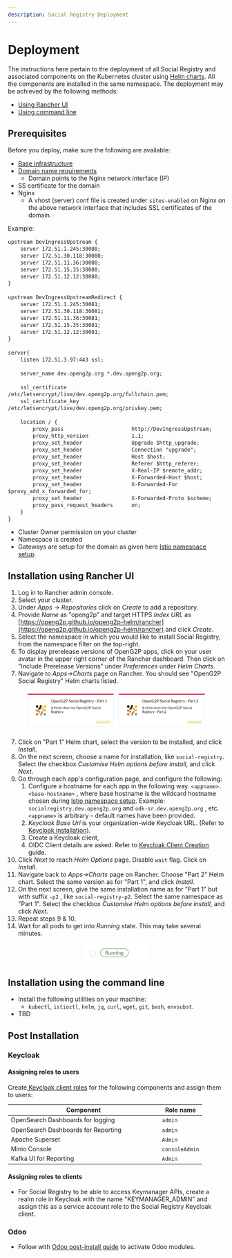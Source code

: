 ```yaml
---
description: Social Registry Deployment
---
```


# Deployment

The instructions here pertain to the deployment of all Social Registry and associated components on the Kubernetes cluster using [Helm charts](helm-charts.md).   All the components are installed in the same namespace. The deployment may be achieved by the following methods:

* [Using Rancher UI](./#installation-using-rancher-ui)&#x20;
* [Using command line](./#installation-using-the-command-line)

## Prerequisites

Before you deploy, make sure the following are available:

* [Base infrastructure](../../deployment/base-infrastructure/)&#x20;
* [Domain name requirements](../../deployment/hardware-requirements.md#dns)
  * Domain points to the Nginx network interface (IP)
* SS certificate for the domain
* Nginx&#x20;
  * A vhost (server) conf file is created under `sites-enabled` on Nginx on the above network interface that includes SSL certificates of the domain. &#x20;

Example:

```
upstream DevIngressUpstream {
    server 172.51.1.245:30080;
    server 172.51.30.118:30080;
    server 172.51.11.36:30080;
    server 172.51.15.35:30080;
    server 172.51.12.12:30080;
}

upstream DevIngressUpstreamRedirect {
    server 172.51.1.245:30081;
    server 172.51.30.118:30081;
    server 172.51.11.36:30081;
    server 172.51.15.35:30081;
    server 172.51.12.12:30081;
}

server{
    listen 172.51.3.97:443 ssl;

    server_name dev.openg2p.org *.dev.openg2p.org;

    ssl_certificate /etc/letsencrypt/live/dev.openg2p.org/fullchain.pem;
    ssl_certificate_key /etc/letsencrypt/live/dev.openg2p.org/privkey.pem;

    location / {
        proxy_pass                      http://DevIngressUpstream;
        proxy_http_version              1.1;
        proxy_set_header                Upgrade $http_upgrade;
        proxy_set_header                Connection "upgrade";
        proxy_set_header                Host $host;
        proxy_set_header                Referer $http_referer;
        proxy_set_header                X-Real-IP $remote_addr;
        proxy_set_header                X-Forwarded-Host $host;
        proxy_set_header                X-Forwarded-For $proxy_add_x_forwarded_for;
        proxy_set_header                X-Forwarded-Proto $scheme;
        proxy_pass_request_headers      on;
    }
}

```

* Cluster Owner permission on your cluster
* Namespace is created
* Gateways are setup for the domain as given here [Istio namespace setup](../../deployment/base-infrastructure/openg2p-cluster/cluster-setup/istio.md#namespace-setup).

## Installation using Rancher UI

1. Log in to Rancher admin console.
2. Select your cluster.
3. Under _Apps -> Repositories_ click on _Create_ to add a repository.
4. Provide _Name_ as "openg2p" and target HTTPS _Index URL_ as [https://openg2p.github.io/openg2p-helm/rancher](https://openg2p.github.io/openg2p-helm/rancher) and click _Create_.
5. Select the namespace in which you would like to install Social Registry, from the namespace filter on the top-right.
6. To display prerelease versions of OpenG2P apps, click on your user avatar in the upper right corner of the Rancher dashboard. Then click on "Include Prerelease Versions" under _Preferences_ under _Helm Charts_.
7. Navigate to _Apps->Charts_ page on Rancher. You should see "OpenG2P Social Registry" Helm charts listed.

<div align="left">

<figure><img src="../../.gitbook/assets/social-registry-deployment-rancher-list.png" alt=""><figcaption></figcaption></figure>

</div>

7. Click on "Part 1" Helm chart, select the version to be installed, and click _Install_.
8. On the next screen, choose a name for installation, like `social-registry`. Select the checkbox _Customise Helm options before install_, and click _Next_.
9. Go through each app's configuration page, and configure the following:
   1. Configure a hostname for each app in the following way. `<appname>.<base-hostname>` , where base hostname is the wildcard hostname chosen during [Istio namespace setup](../../deployment/base-infrastructure/openg2p-cluster/cluster-setup/istio.md#namespace-setup).  Example: `socialregistry.dev.openg2p.org` and `odk-sr.dev.openg2p.org` , etc. `<appname>` is arbitrary - default names have been provided.
   2. _Keycloak Base Url_ is your organization-wide Keycloak URL.  (Refer to [Keycloak installation](../../deployment/base-infrastructure/rancher.md#keycloak-installation)).
   3. Create a Keycloak client,&#x20;
   4. &#x20;OIDC Client details are asked. Refer to [Keycloak Client Creation](../../deployment/deployment-guide/keycloak-client-creation.md) guide.
10. Click _Next_ to reach _Helm Options_ page. Disable `wait` flag. Click on _Install_.
11. Navigate back to _Apps->Charts_ page on Rancher. Choose "Part 2" Helm chart. Select the same version as for "Part 1", and click _Install_.
12. On the next screen, give the same installation name as for "Part 1" but with suffix `-p2` , like `social-registry-p2`. Select the same namespace as "Part 1". Select the checkbox _Customise Helm options before install_, and click _Next_.
13. Repeat steps 9 & 10.&#x20;
14. Wait for all pods to get into _Running_ state. This may take several minutes.

<div align="center">

<figure><img src="../../.gitbook/assets/pod-running.png" alt="" width="147"><figcaption></figcaption></figure>

</div>

## Installation using the command line

* Install the following utilities on your machine:
  * `kubectl`, `istioctl`, `helm`, `jq`, `curl`, `wget`, `git`, `bash`, `envsubst`.
* TBD

## Post Installation

### Keycloak

#### Assigning roles to users

Create[ Keycloak client roles](https://www.keycloak.org/docs/latest/server\_admin/#con-client-roles\_server\_administration\_guide) for the following components and assign them to users:

<table><thead><tr><th width="336">Component</th><th>Role name</th></tr></thead><tbody><tr><td>OpenSearch Dashboards for logging</td><td><code>admin</code></td></tr><tr><td>OpenSearch Dashboards for Reporting </td><td> <code>admin</code></td></tr><tr><td>Apache Superset</td><td><code>Admin</code></td></tr><tr><td>Minio Console</td><td> <code>consoleAdmin</code></td></tr><tr><td>Kafka UI for Reporting</td><td><code>Admin</code></td></tr></tbody></table>

#### Assigning roles to clients

* For Social Registry to be able to access Keymanager APIs, create a realm role in Keycloak with the name "KEYMANAGER\_ADMIN" and assign this as a service account role to the Social Registry Keycloak client.

### Odoo

* Follow with [Odoo post-install guide](../../deployment/deployment-guide/odoo-post-install-configuration.md) to activate Odoo modules.
